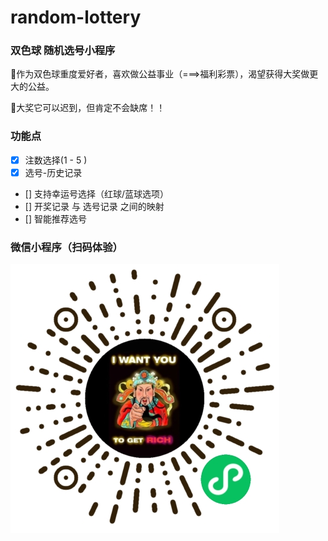 # random-lottery

### 双色球 随机选号小程序
🐛作为双色球重度爱好者，喜欢做公益事业（===>福利彩票），渴望获得大奖做更大的公益。

🎁大奖它可以迟到，但肯定不会缺席！！

### 功能点
- [x] 注数选择(1 - 5 )
- [x] 选号-历史记录
* [] 支持幸运号选择（红球/蓝球选项）
* [] 开奖记录 与 选号记录 之间的映射
* [] 智能推荐选号

### 微信小程序（扫码体验）
![xx](https://github.com/MuddyPuddlesss/random-lottery/blob/master/mini-qr.jpg)

